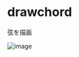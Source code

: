 # drawchord
弦を描画

![image](https://user-images.githubusercontent.com/2605401/216772614-8ccd462b-9b47-4c92-baee-32e638571292.png)
